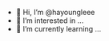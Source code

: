 - 👋 Hi, I’m @hayoungleee
- 👀 I’m interested in ...
- 🌱 I’m currently learning ...

<!---
hayoungleee/hayoungleee is a ✨ special ✨ repository because its `README.md` (this file) appears on your GitHub profile.
You can click the Preview link to take a look at your changes.
--->
